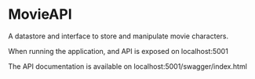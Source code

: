 # MovieAPI

A datastore and interface to store and manipulate movie characters.

When running the application, and API is exposed on localhost:5001

The API documentation is available on localhost:5001/swagger/index.html
